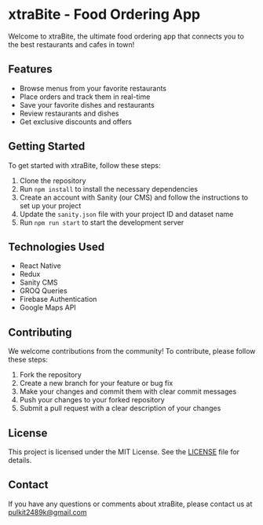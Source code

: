 # xtraBite - Food Ordering App

Welcome to xtraBite, the ultimate food ordering app that connects you to the best restaurants and cafes in town! 

## Features
- Browse menus from your favorite restaurants
- Place orders and track them in real-time
- Save your favorite dishes and restaurants
- Review restaurants and dishes 
- Get exclusive discounts and offers

## Getting Started
To get started with xtraBite, follow these steps:

1. Clone the repository
2. Run `npm install` to install the necessary dependencies
3. Create an account with Sanity (our CMS) and follow the instructions to set up your project
4. Update the `sanity.json` file with your project ID and dataset name
5. Run `npm run start` to start the development server

## Technologies Used
- React Native
- Redux
- Sanity CMS
- GROQ Queries
- Firebase Authentication
- Google Maps API

## Contributing
We welcome contributions from the community! To contribute, please follow these steps:

1. Fork the repository
2. Create a new branch for your feature or bug fix
3. Make your changes and commit them with clear commit messages
4. Push your changes to your forked repository
5. Submit a pull request with a clear description of your changes

## License
This project is licensed under the MIT License. See the [LICENSE](LICENSE) file for details.

## Contact
If you have any questions or comments about xtraBite, please contact us at pulkit2489k@gmail.com
